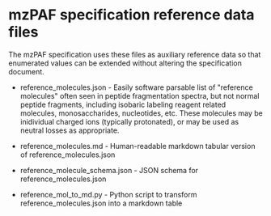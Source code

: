 # mzPAF specification reference data files

The mzPAF specification uses these files as auxiliary reference data so that enumerated values can be extended without altering the specification document.

- reference_molecules.json - Easily software parsable list of "reference molecules" often seen in peptide fragmentation spectra, but
  not normal peptide fragments, including isobaric labeling reagent related molecules, monosaccharides, nucleotides, etc. These
  molecules may be inidividual charged ions (typically protonated), or may be used as neutral losses as appropriate.

- reference_molecules.md - Human-readable markdown tabular version of reference_molecules.json

- reference_molecule_schema.json - JSON schema for reference_molecules.json

- reference_mol_to_md.py - Python script to transform reference_molecules.json into a markdown table